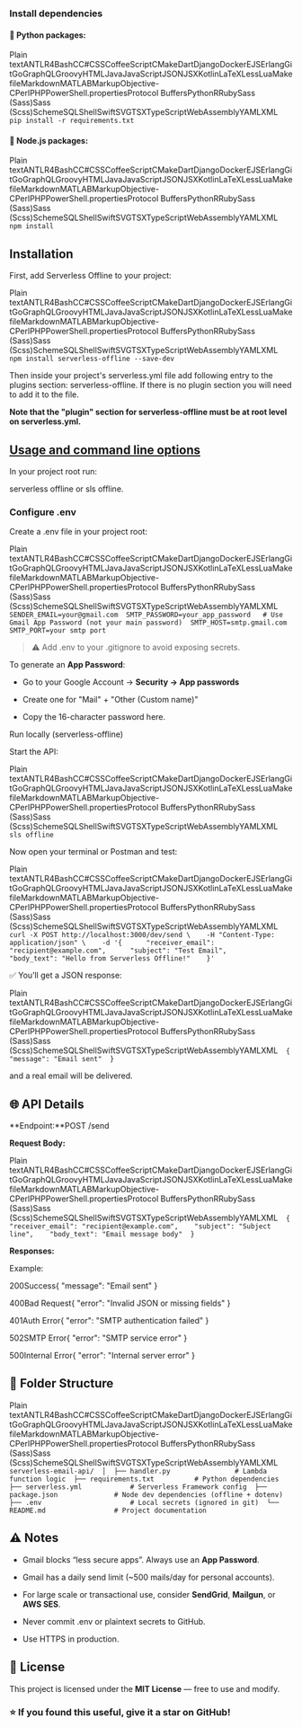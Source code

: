 ### Install dependencies

#### 🐍 Python packages:

Plain textANTLR4BashCC#CSSCoffeeScriptCMakeDartDjangoDockerEJSErlangGitGoGraphQLGroovyHTMLJavaJavaScriptJSONJSXKotlinLaTeXLessLuaMakefileMarkdownMATLABMarkupObjective-CPerlPHPPowerShell.propertiesProtocol BuffersPythonRRubySass (Sass)Sass (Scss)SchemeSQLShellSwiftSVGTSXTypeScriptWebAssemblyYAMLXML`   pip install -r requirements.txt   `

#### 🧱 Node.js packages:

Plain textANTLR4BashCC#CSSCoffeeScriptCMakeDartDjangoDockerEJSErlangGitGoGraphQLGroovyHTMLJavaJavaScriptJSONJSXKotlinLaTeXLessLuaMakefileMarkdownMATLABMarkupObjective-CPerlPHPPowerShell.propertiesProtocol BuffersPythonRRubySass (Sass)Sass (Scss)SchemeSQLShellSwiftSVGTSXTypeScriptWebAssemblyYAMLXML`   npm install   `

Installation
------------

First, add Serverless Offline to your project:

Plain textANTLR4BashCC#CSSCoffeeScriptCMakeDartDjangoDockerEJSErlangGitGoGraphQLGroovyHTMLJavaJavaScriptJSONJSXKotlinLaTeXLessLuaMakefileMarkdownMATLABMarkupObjective-CPerlPHPPowerShell.propertiesProtocol BuffersPythonRRubySass (Sass)Sass (Scss)SchemeSQLShellSwiftSVGTSXTypeScriptWebAssemblyYAMLXML`   npm install serverless-offline --save-dev   `

Then inside your project's serverless.yml file add following entry to the plugins section: serverless-offline. If there is no plugin section you will need to add it to the file.

**Note that the "plugin" section for serverless-offline must be at root level on serverless.yml.**

[Usage and command line options](https://www.serverless.com/plugins/serverless-offline#usage-and-command-line-options)
----------------------------------------------------------------------------------------------------------------------

In your project root run:

serverless offline or sls offline.

### Configure .env

Create a .env file in your project root:

Plain textANTLR4BashCC#CSSCoffeeScriptCMakeDartDjangoDockerEJSErlangGitGoGraphQLGroovyHTMLJavaJavaScriptJSONJSXKotlinLaTeXLessLuaMakefileMarkdownMATLABMarkupObjective-CPerlPHPPowerShell.propertiesProtocol BuffersPythonRRubySass (Sass)Sass (Scss)SchemeSQLShellSwiftSVGTSXTypeScriptWebAssemblyYAMLXML`   SENDER_EMAIL=your@gmail.com  SMTP_PASSWORD=your_app_password   # Use Gmail App Password (not your main password)  SMTP_HOST=smtp.gmail.com  SMTP_PORT=your smtp port   `

> ⚠️ Add .env to your .gitignore to avoid exposing secrets.

To generate an **App Password**:

*   Go to your Google Account → **Security → App passwords**
    
*   Create one for "Mail" + "Other (Custom name)"
    
*   Copy the 16-character password here.
    

Run locally (serverless-offline)

Start the API:

Plain textANTLR4BashCC#CSSCoffeeScriptCMakeDartDjangoDockerEJSErlangGitGoGraphQLGroovyHTMLJavaJavaScriptJSONJSXKotlinLaTeXLessLuaMakefileMarkdownMATLABMarkupObjective-CPerlPHPPowerShell.propertiesProtocol BuffersPythonRRubySass (Sass)Sass (Scss)SchemeSQLShellSwiftSVGTSXTypeScriptWebAssemblyYAMLXML`   sls offline   `

Now open your terminal or Postman and test:

Plain textANTLR4BashCC#CSSCoffeeScriptCMakeDartDjangoDockerEJSErlangGitGoGraphQLGroovyHTMLJavaJavaScriptJSONJSXKotlinLaTeXLessLuaMakefileMarkdownMATLABMarkupObjective-CPerlPHPPowerShell.propertiesProtocol BuffersPythonRRubySass (Sass)Sass (Scss)SchemeSQLShellSwiftSVGTSXTypeScriptWebAssemblyYAMLXML`   curl -X POST http://localhost:3000/dev/send \    -H "Content-Type: application/json" \    -d '{      "receiver_email": "recipient@example.com",      "subject": "Test Email",      "body_text": "Hello from Serverless Offline!"    }'   `

✅ You’ll get a JSON response:

Plain textANTLR4BashCC#CSSCoffeeScriptCMakeDartDjangoDockerEJSErlangGitGoGraphQLGroovyHTMLJavaJavaScriptJSONJSXKotlinLaTeXLessLuaMakefileMarkdownMATLABMarkupObjective-CPerlPHPPowerShell.propertiesProtocol BuffersPythonRRubySass (Sass)Sass (Scss)SchemeSQLShellSwiftSVGTSXTypeScriptWebAssemblyYAMLXML`   {    "message": "Email sent"  }   `

and a real email will be delivered.

🌐 API Details
--------------

**Endpoint:**POST /send

**Request Body:**

Plain textANTLR4BashCC#CSSCoffeeScriptCMakeDartDjangoDockerEJSErlangGitGoGraphQLGroovyHTMLJavaJavaScriptJSONJSXKotlinLaTeXLessLuaMakefileMarkdownMATLABMarkupObjective-CPerlPHPPowerShell.propertiesProtocol BuffersPythonRRubySass (Sass)Sass (Scss)SchemeSQLShellSwiftSVGTSXTypeScriptWebAssemblyYAMLXML`   {    "receiver_email": "recipient@example.com",    "subject": "Subject line",    "body_text": "Email message body"  }   `

**Responses:**

Example:

200Success{ "message": "Email sent" }

400Bad Request{ "error": "Invalid JSON or missing fields" }

401Auth Error{ "error": "SMTP authentication failed" }

502SMTP Error{ "error": "SMTP service error" }

500Internal Error{ "error": "Internal server error" }

🧠 Folder Structure
-------------------

Plain textANTLR4BashCC#CSSCoffeeScriptCMakeDartDjangoDockerEJSErlangGitGoGraphQLGroovyHTMLJavaJavaScriptJSONJSXKotlinLaTeXLessLuaMakefileMarkdownMATLABMarkupObjective-CPerlPHPPowerShell.propertiesProtocol BuffersPythonRRubySass (Sass)Sass (Scss)SchemeSQLShellSwiftSVGTSXTypeScriptWebAssemblyYAMLXML`   serverless-email-api/  │  ├── handler.py                # Lambda function logic  ├── requirements.txt          # Python dependencies  ├── serverless.yml            # Serverless Framework config  ├── package.json              # Node dev dependencies (offline + dotenv)  ├── .env                      # Local secrets (ignored in git)  └── README.md                 # Project documentation   `

⚠️ Notes
--------

*   Gmail blocks “less secure apps”. Always use an **App Password**.
    
*   Gmail has a daily send limit (~500 mails/day for personal accounts).
    
*   For large scale or transactional use, consider **SendGrid**, **Mailgun**, or **AWS SES**.
    
*   Never commit .env or plaintext secrets to GitHub.
    
*   Use HTTPS in production.
    

🪪 License
----------

This project is licensed under the **MIT License** — free to use and modify.

### ⭐ If you found this useful, give it a star on GitHub!
